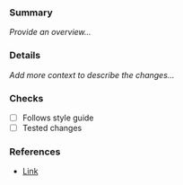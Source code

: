 ### Summary
_Provide an overview..._

### Details
_Add more context to describe the changes..._

### Checks
- [ ] Follows style guide
- [ ] Tested changes

### References
- [Link](https://example.com)